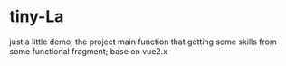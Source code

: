 # tiny-La
just a little demo, the project main function that getting some skills from some functional fragment; base on vue2.x 
